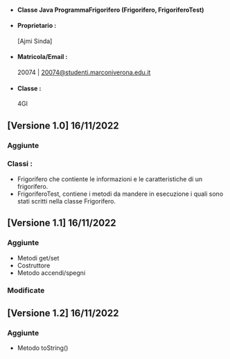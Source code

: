 
- #### Classe Java ProgrammaFrigorifero (Frigorifero, FrigoriferoTest)<br />
- #### Proprietario :
    [Ajmi Sinda]
- #### Matricola/Email :
    20074 | 20074@studenti.marconiverona.edu.it
- #### Classe :
    4GI

## [Versione 1.0] 16/11/2022

### Aggiunte

### Classi : 
- Frigorifero che contiente le informazioni e le caratteristiche di un frigorifero.<br />
- FrigoriferoTest, contiene i metodi da mandere in esecuzione i quali sono stati scritti nella classe Frigorifero.

## [Versione 1.1] 16/11/2022

### Aggiunte

- Metodi get/set 
- Costruttore
- Metodo accendi/spegni

### Modificate

## [Versione 1.2] 16/11/2022

### Aggiunte

- Metodo toString()
